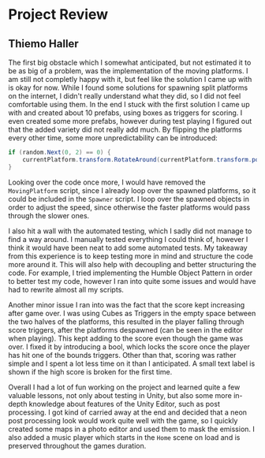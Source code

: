 # Project Review

## Thiemo Haller

The first big obstacle which I somewhat anticipated, but not estimated it to be as big of a problem, was the implementation of the moving platforms. I am still not completly happy with it, but feel like the solution I came up with is okay for now. While I found some solutions for spawning split platforms on the internet, I didn't really understand what they did, so I did not feel comfortable using them. In the end I stuck with the first solution I came up with and created about 10 prefabs, using boxes as triggers for scoring. I even created some more prefabs, however during test playing I figured out that the added variety did not really add much. By flipping the platforms every other time, some more unpredictability can be introduced:
``` C#
if (random.Next(0, 2) == 0) {
    currentPlatform.transform.RotateAround(currentPlatform.transform.position, transform.right, 180);            
}
```
Looking over the code once more, I would have removed the `MovingPlatform` script, since I already loop over the spawned platforms, so it could be included in the `Spawner` script. I loop over the spawned objects in order to adjust the speed, since otherwise the faster platforms would pass through the slower ones.

I also hit a wall with the automated testing, which I sadly did not manage to find a way around. I manually tested everything I could think of, however I think it would have been neat to add some automated tests. My takeaway from this experience is to keep testing more in mind and structure the code more around it. This will also help with decoupling and better structuring the code. For example, I tried implementing the Humble Object Pattern in order to better test my code, however I ran into quite some issues and would have had to rewrite almost all my scripts. 

Another minor issue I ran into was the fact that the score kept increasing after game over. I was using Cubes as Triggers in the empty space between the two halves of the platforms, this resulted in the player falling through score triggers, after the platforms despawned (can be seen in the editor when playing). This kept adding to the score even though the game was over. I fixed it by introducing a bool, which locks the score once the player has hit one of the bounds triggers. Other than that, scoring was rather simple and I spent a lot less time on it than I anticipated. A small text label is shown if the high score is broken for the first time.

Overall I had a lot of fun working on the project and learned quite a few valuable lessons, not only about testing in Unity, but also some more in-depth knowledge about features of the Unity Editor, such as post processing. I got kind of carried away at the end and decided that a neon post processing look would work quite well with the game, so I quickly created some maps in a photo editor and used them to mask the emission. I also added a music player which starts in the `Home` scene on load and is preserved throughout the games duration. 